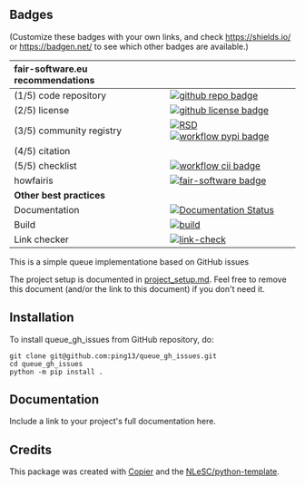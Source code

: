## Badges

(Customize these badges with your own links, and check https://shields.io/ or https://badgen.net/ to see which other badges are available.)

| fair-software.eu recommendations | |
| :-- | :--  |
| (1/5) code repository              | [![github repo badge](https://img.shields.io/badge/github-repo-000.svg?logo=github&labelColor=gray&color=blue)](https://github.com/ping13/queue_gh_issues) |
| (2/5) license                      | [![github license badge](https://img.shields.io/github/license/ping13/queue_gh_issues)](https://github.com/ping13/queue_gh_issues) |
| (3/5) community registry           | [![RSD](https://img.shields.io/badge/rsd-queue_gh_issues-00a3e3.svg)](https://www.research-software.nl/software/queue_gh_issues) [![workflow pypi badge](https://img.shields.io/pypi/v/queue_gh_issues.svg?colorB=blue)](https://pypi.python.org/project/queue_gh_issues/) |
| (4/5) citation                     | |
| (5/5) checklist                    | [![workflow cii badge](https://bestpractices.coreinfrastructure.org/projects/<replace-with-created-project-identifier>/badge)](https://bestpractices.coreinfrastructure.org/projects/<replace-with-created-project-identifier>) |
| howfairis                          | [![fair-software badge](https://img.shields.io/badge/fair--software.eu-%E2%97%8F%20%20%E2%97%8F%20%20%E2%97%8F%20%20%E2%97%8F%20%20%E2%97%8B-yellow)](https://fair-software.eu) |
| **Other best practices**           | &nbsp; |
| Documentation                      | [![Documentation Status](https://readthedocs.org/projects/queue_gh_issues/badge/?version=latest)](https://queue_gh_issues.readthedocs.io/en/latest/?badge=latest) || **GitHub Actions**                 | &nbsp; |
| Build                              | [![build](https://github.com/ping13/queue_gh_issues/actions/workflows/build.yml/badge.svg)](https://github.com/ping13/queue_gh_issues/actions/workflows/build.yml) |
| Link checker              | [![link-check](https://github.com/ping13/queue_gh_issues/actions/workflows/link-check.yml/badge.svg)](https://github.com/ping13/queue_gh_issues/actions/workflows/link-check.yml) |## How to use queue_gh_issues

This is a simple queue implementatione based on GitHub issues

The project setup is documented in [project_setup.md](project_setup.md). Feel free to remove this document (and/or the link to this document) if you don't need it.

## Installation

To install queue_gh_issues from GitHub repository, do:

```console
git clone git@github.com:ping13/queue_gh_issues.git
cd queue_gh_issues
python -m pip install .
```

## Documentation

Include a link to your project's full documentation here.



## Credits

This package was created with [Copier](https://github.com/copier-org/copier) and the [NLeSC/python-template](https://github.com/NLeSC/python-template).
